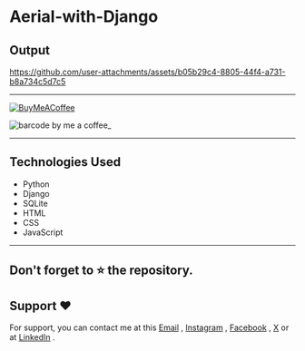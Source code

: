 # Aerial-with-Django
## Output
https://github.com/user-attachments/assets/b05b29c4-8805-44f4-a731-b8a734c5d7c5







---

[![BuyMeACoffee](https://img.shields.io/badge/Buy%20Me%20a%20Coffee-ffdd00?style=for-the-badge&logo=buy-me-a-coffee&logoColor=black)](https://buymeacoffee.com/nobelleon) 

![barcode by me a coffee_](https://github.com/user-attachments/assets/b6e93307-eda7-49a1-b0bf-8956aacd0f86)

---

## Technologies Used

- Python
- Django
- SQLite
- HTML
- CSS
- JavaScript

---

## Don't forget to :star: the repository.

## Support ❤️
For support, you can contact me at this [Email](mailto:nobelleon.86@gmail.com) , [Instagram](https://www.instagram.com/nobelleon/) , [Facebook](https://web.facebook.com/n0beLLeon) , [X](https://twitter.com/_nObeLLeon) or at [LinkedIn](https://www.linkedin.com/in/nobelleon-mahardhika-291048124/) . 

